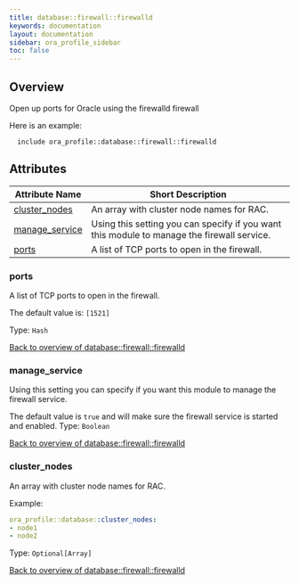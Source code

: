 ```yaml
---
title: database::firewall::firewalld
keywords: documentation
layout: documentation
sidebar: ora_profile_sidebar
toc: false
---
```

## Overview

Open up ports for Oracle using the firewalld firewall

Here is an example:

```puppet
  include ora_profile::database::firewall::firewalld
```




## Attributes



Attribute Name                                                  | Short Description                                                                          |
--------------------------------------------------------------- | ------------------------------------------------------------------------------------------ |
[cluster_nodes](#database::firewall::firewalld_cluster_nodes)   | An array with cluster node names for RAC.                                                  |
[manage_service](#database::firewall::firewalld_manage_service) | Using this setting you can specify if you want this module to manage the firewall service. |
[ports](#database::firewall::firewalld_ports)                   | A list of TCP ports to open in the firewall.                                               |




### ports<a name='database::firewall::firewalld_ports'>

A list of TCP ports to open in the firewall.

The default value is: `[1521]`


Type: `Hash`


[Back to overview of database::firewall::firewalld](#attributes)

### manage_service<a name='database::firewall::firewalld_manage_service'>

Using this setting you can specify if you want this module to manage the firewall service.

The default value is `true` and will make sure the firewall service is started and enabled.
Type: `Boolean`


[Back to overview of database::firewall::firewalld](#attributes)

### cluster_nodes<a name='database::firewall::firewalld_cluster_nodes'>

An array with cluster node names for RAC.

Example:
```yaml
ora_profile::database::cluster_nodes:
- node1
- node2
```

Type: `Optional[Array]`


[Back to overview of database::firewall::firewalld](#attributes)
